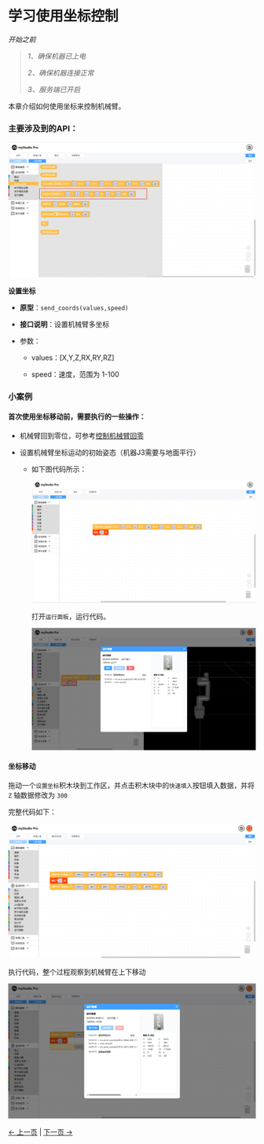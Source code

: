 # 学习使用坐标控制

*开始之前*

> *1、确保机器已上电*
>
> *2、确保机器连接正常*
>
> *3、服务端已开启*

本章介绍如何使用坐标来控制机械臂。

### 主要涉及到的API：

<img src="../../../resources/3-FunctionsAndApplications/5.myBlockly/blockly/coords1.png" />

**设置坐标**

- **原型**：`send_coords(values,speed)`

- **接口说明**：设置机械臂多坐标

- 参数：

  - values：[X,Y,Z,RX,RY,RZ]

  - speed：速度，范围为 1-100

### 小案例

#### 首次使用坐标移动前，需要执行的一些操作：

- 机械臂回到零位，可参考[控制机械臂回零](./5.5.3-littleCase.md)

- 设置机械臂坐标运动的初始姿态（机器J3需要与地面平行）

  - 如下图代码所示：

    <img src="../../../resources/3-FunctionsAndApplications/5.myBlockly/blockly/coords2.png" />

    打开`运行面板`，运行代码。

    <img src="../../../resources/3-FunctionsAndApplications/5.myBlockly/blockly/coords3.png" />

#### 坐标移动

拖动一个`设置坐标`积木块到工作区，并点击积木块中的`快速填入`按钮填入数据，并将 `Z` 轴数据修改为 `300`

完整代码如下：

<img src="../../../resources/3-FunctionsAndApplications/5.myBlockly/blockly/coords4.png" />

执行代码，整个过程观察到机械臂在上下移动

<img src="../../../resources/3-FunctionsAndApplications/5.myBlockly/blockly/coords5.png" />

[← 上一页](./5.5.5-quickMove.md) | [下一页 →](./5.5.7-singleStep.md)